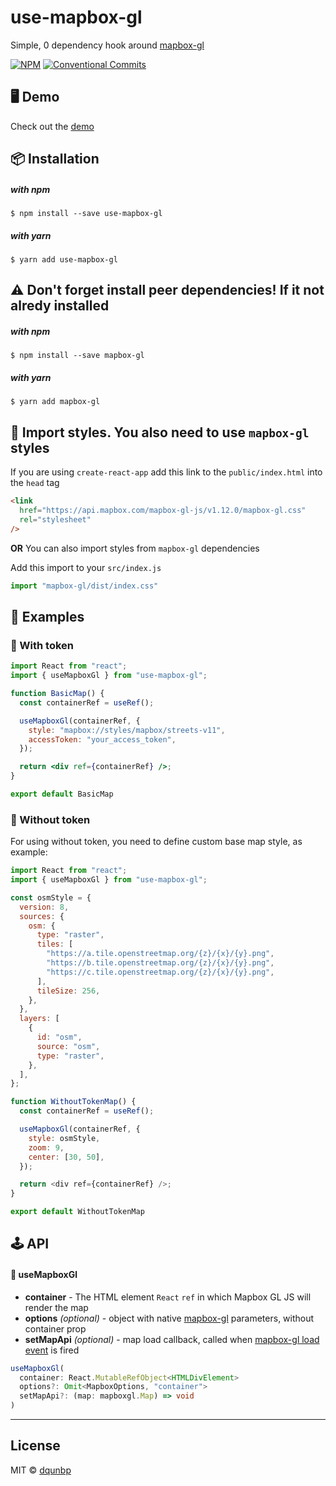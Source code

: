# use-mapbox-gl

Simple, 0 dependency hook around [mapbox-gl](https://docs.mapbox.com/mapbox-gl-js/api/)

[![NPM](https://img.shields.io/npm/v/use-mapbox-gl.svg)](https://www.npmjs.com/package/use-mapbox-gl) 
[![Conventional Commits](https://img.shields.io/badge/Conventional%20Commits-1.0.0-yellow.svg)](https://conventionalcommits.org)

## 🖥 Demo
Check out the [demo](https://dqunbp.github.io/use-mapbox-gl/)


## 📦 Installation

  ##### with npm

    $ npm install --save use-mapbox-gl

  ##### with yarn

    $ yarn add use-mapbox-gl

## ⚠️ Don't forget install peer dependencies! If it not alredy installed
  ##### with npm

    $ npm install --save mapbox-gl

  ##### with yarn

    $ yarn add mapbox-gl


## 💅 Import styles. You also need to use `mapbox-gl` styles


If you are using `create-react-app` add this link to the `public/index.html` into the `head` tag

```html
<link
  href="https://api.mapbox.com/mapbox-gl-js/v1.12.0/mapbox-gl.css"
  rel="stylesheet"
/>
```

**OR** You can also import styles from `mapbox-gl` dependencies

Add this import to your `src/index.js`
```js
import "mapbox-gl/dist/index.css"
```


## 📖 Examples

### 🔗 With token

```jsx
import React from "react";
import { useMapboxGl } from "use-mapbox-gl";

function BasicMap() {
  const containerRef = useRef();

  useMapboxGl(containerRef, {
    style: "mapbox://styles/mapbox/streets-v11",
    accessToken: "your_access_token",
  });

  return <div ref={containerRef} />;
}

export default BasicMap
```

### 🔗 Without token

For using without token, you need to define custom base map style, as example:

```js
import React from "react";
import { useMapboxGl } from "use-mapbox-gl";

const osmStyle = {
  version: 8,
  sources: {
    osm: {
      type: "raster",
      tiles: [
        "https://a.tile.openstreetmap.org/{z}/{x}/{y}.png",
        "https://b.tile.openstreetmap.org/{z}/{x}/{y}.png",
        "https://c.tile.openstreetmap.org/{z}/{x}/{y}.png",
      ],
      tileSize: 256,
    },
  },
  layers: [
    {
      id: "osm",
      source: "osm",
      type: "raster",
    },
  ],
};

function WithoutTokenMap() {
  const containerRef = useRef();

  useMapboxGl(containerRef, {
    style: osmStyle,
    zoom: 9,
    center: [30, 50],
  });

  return <div ref={containerRef} />;
}

export default WithoutTokenMap
```

## 🕹 API

#### 🔗 useMapboxGl

- **container** - The HTML element `React` `ref` in which Mapbox GL JS will render the map
- **options** *(optional)* - object with native [mapbox-gl](https://docs.mapbox.com/mapbox-gl-js/api/map/#map-parameters) parameters, without container prop
- **setMapApi** *(optional)* - map load callback, called when [mapbox-gl load event](https://docs.mapbox.com/mapbox-gl-js/api/map/#map.event:load) is fired

```ts
useMapboxGl(
  container: React.MutableRefObject<HTMLDivElement> 
  options?: Omit<MapboxOptions, "container">
  setMapApi?: (map: mapboxgl.Map) => void 
)
```

---

## License

MIT © [dqunbp](https://github.com/dqunbp)
